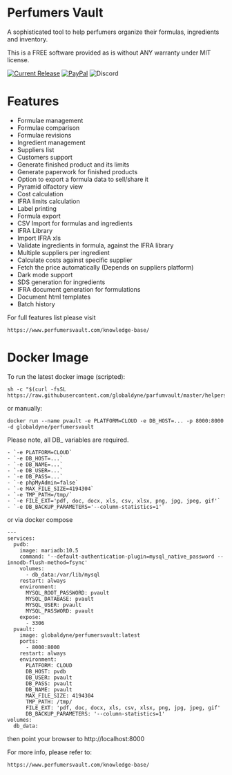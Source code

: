 # Perfumers Vault

A sophisticated tool to help perfumers organize their formulas, ingredients and inventory.

This is a FREE software provided as is without ANY warranty under MIT license.

[![Current Release](https://img.shields.io/github/v/release/globaldyne/parfumvault.svg "Current Release")](https://github.com/globaldyne/parfumvault/releases/latest) [![PayPal](https://img.shields.io/badge/donate-PayPal-green.svg)](https://paypal.me/jbparfum) 
![Discord](https://img.shields.io/discord/1238069309356638217)


# Features 
* Formulae management
* Formulae comparison
* Formulae revisions
* Ingredient management
* Suppliers list
* Customers support
* Generate finished product and its limits
* Generate paperwork for finished products 
* Option to export a formula data to sell/share it 
* Pyramid olfactory view
* Cost calculation
* IFRA limits calculation
* Label printing
* Formula export
* CSV Import for formulas and ingredients
* IFRA Library
* Import IFRA xls
* Validate ingredients in formula, against the IFRA library
* Multiple suppliers per ingredient
* Calculate costs against specific supplier
* Fetch the price automatically (Depends on suppliers platform)
* Dark mode support
* SDS generation for ingredients
* IFRA document generation for formulations
* Document html templates
* Batch history

For full features list please visit
	
	https://www.perfumersvault.com/knowledge-base/


# Docker Image

To run the latest docker image (scripted):

	sh -c "$(curl -fsSL https://raw.githubusercontent.com/globaldyne/parfumvault/master/helpers/run_pvault.sh)"

or manually:
	
	docker run --name pvault -e PLATFORM=CLOUD -e DB_HOST=... -p 8000:8000 -d globaldyne/perfumersvault

Please note, all DB_ variables are required.

	- `-e PLATFORM=CLOUD`
	- `-e DB_HOST=...`
	- `-e DB_NAME=...`
	- `-e DB_USER=...`
	- `-e DB_PASS=...`
	- `-e phpMyAdmin=false`
	- `-e MAX_FILE_SIZE=4194304`
	- `-e TMP_PATH=/tmp/`
	- `-e FILE_EXT='pdf, doc, docx, xls, csv, xlsx, png, jpg, jpeg, gif'`
	- `-e DB_BACKUP_PARAMETERS='--column-statistics=1'`

or via docker compose

	---
	services:
	  pvdb:
	    image: mariadb:10.5
	    command: '--default-authentication-plugin=mysql_native_password --innodb-flush-method=fsync'
	    volumes:
	      - db_data:/var/lib/mysql
	    restart: always
	    environment:
	      MYSQL_ROOT_PASSWORD: pvault
	      MYSQL_DATABASE: pvault
	      MYSQL_USER: pvault
	      MYSQL_PASSWORD: pvault
	    expose:
	      - 3306
	  pvault:
	    image: globaldyne/perfumersvault:latest
	    ports:
	      - 8000:8000
	    restart: always
	    environment:
	      PLATFORM: CLOUD
	      DB_HOST: pvdb
	      DB_USER: pvault
	      DB_PASS: pvault
	      DB_NAME: pvault
	      MAX_FILE_SIZE: 4194304
	      TMP_PATH: /tmp/
	      FILE_EXT: 'pdf, doc, docx, xls, csv, xlsx, png, jpg, jpeg, gif'
	      DB_BACKUP_PARAMETERS: '--column-statistics=1'
	volumes:
	  db_data:



then point your browser to http://localhost:8000

For more info, please refer to:
	
	https://www.perfumersvault.com/knowledge-base/


